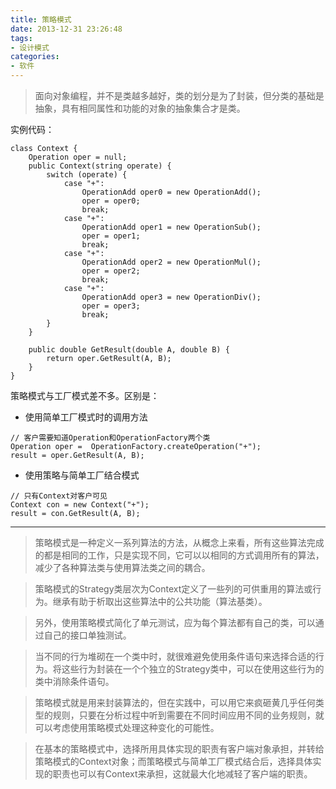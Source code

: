 ```yaml
---
title: 策略模式
date: 2013-12-31 23:26:48
tags: 
- 设计模式
categories: 
- 软件
---
```


> 面向对象编程，并不是类越多越好，类的划分是为了封装，但分类的基础是抽象，具有相同属性和功能的对象的抽象集合才是类。

实例代码：
```
class Context {
    Operation oper = null;
    public Context(string operate) {
        switch (operate) {
            case "+":
                OperationAdd oper0 = new OperationAdd();
                oper = oper0;
                break;
            case "+":
                OperationAdd oper1 = new OperationSub();
                oper = oper1;
                break;
            case "+":
                OperationAdd oper2 = new OperationMul();
                oper = oper2;
                break;
            case "+":
                OperationAdd oper3 = new OperationDiv();
                oper = oper3;
                break;
        }
    }
    
    public double GetResult(double A, double B) {
        return oper.GetResult(A, B);
    }
}
```


策略模式与工厂模式差不多。区别是：

* 使用简单工厂模式时的调用方法
```
// 客户需要知道Operation和OperationFactory两个类
Operation oper =  OperationFactory.createOperation("+");
result = oper.GetResult(A, B);
```

* 使用策略与简单工厂结合模式
```
// 只有Context对客户可见
Context con = new Context("+");
result = con.GetResult(A, B);
```
---
>   策略模式是一种定义一系列算法的方法，从概念上来看，所有这些算法完成的都是相同的工作，只是实现不同，它可以以相同的方式调用所有的算法，减少了各种算法类与使用算法类之间的耦合。

>   策略模式的Strategy类层次为Context定义了一些列的可供重用的算法或行为。继承有助于析取出这些算法中的公共功能（算法基类）。

>   另外，使用策略模式简化了单元测试，应为每个算法都有自己的类，可以通过自己的接口单独测试。



>   当不同的行为堆砌在一个类中时，就很难避免使用条件语句来选择合适的行为。将这些行为封装在一个个独立的Strategy类中，可以在使用这些行为的类中消除条件语句。

>   策略模式就是用来封装算法的，但在实践中，可以用它来疯砸黄几乎任何类型的规则，只要在分析过程中听到需要在不同时间应用不同的业务规则，就可以考虑使用策略模式处理这种变化的可能性。

>   在基本的策略模式中，选择所用具体实现的职责有客户端对象承担，并转给策略模式的Context对象；而策略模式与简单工厂模式结合后，选择具体实现的职责也可以有Context来承担，这就最大化地减轻了客户端的职责。

